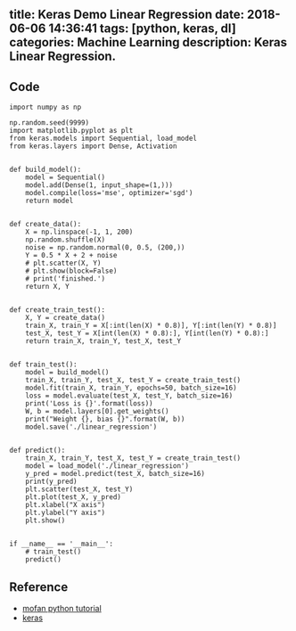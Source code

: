 title: Keras Demo Linear Regression
date: 2018-06-06 14:36:41
tags: [python, keras, dl]
categories: Machine Learning
description: Keras Linear Regression.
---

## Code

```
import numpy as np

np.random.seed(9999)
import matplotlib.pyplot as plt
from keras.models import Sequential, load_model
from keras.layers import Dense, Activation


def build_model():
    model = Sequential()
    model.add(Dense(1, input_shape=(1,)))
    model.compile(loss='mse', optimizer='sgd')
    return model


def create_data():
    X = np.linspace(-1, 1, 200)
    np.random.shuffle(X)
    noise = np.random.normal(0, 0.5, (200,))
    Y = 0.5 * X + 2 + noise
    # plt.scatter(X, Y)
    # plt.show(block=False)
    # print('finished.')
    return X, Y


def create_train_test():
    X, Y = create_data()
    train_X, train_Y = X[:int(len(X) * 0.8)], Y[:int(len(Y) * 0.8)]
    test_X, test_Y = X[int(len(X) * 0.8):], Y[int(len(Y) * 0.8):]
    return train_X, train_Y, test_X, test_Y


def train_test():
    model = build_model()
    train_X, train_Y, test_X, test_Y = create_train_test()
    model.fit(train_X, train_Y, epochs=50, batch_size=16)
    loss = model.evaluate(test_X, test_Y, batch_size=16)
    print('Loss is {}'.format(loss))
    W, b = model.layers[0].get_weights()
    print("Weight {}, bias {}".format(W, b))
    model.save('./linear_regression')


def predict():
    train_X, train_Y, test_X, test_Y = create_train_test()
    model = load_model('./linear_regression')
    y_pred = model.predict(test_X, batch_size=16)
    print(y_pred)
    plt.scatter(test_X, test_Y)
    plt.plot(test_X, y_pred)
    plt.xlabel("X axis")
    plt.ylabel("Y axis")
    plt.show()


if __name__ == '__main__':
    # train_test()
    predict()

```

## Reference 
- [mofan python tutorial](https://morvanzhou.github.io/tutorials/machine-learning/keras/2-1-regressor/)
- [keras](https://keras.io/zh/)
